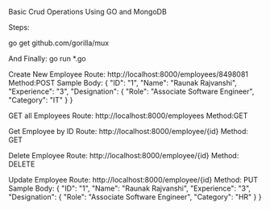 Basic Crud Operations Using GO and MongoDB

Steps:

go get github.com/gorilla/mux

And Finally:
go run \*.go


Create New Employee
Route: http://localhost:8000/employees/8498081
Method:POST
Sample Body:
{
    "ID": "1",
    "Name": "Raunak Rajvanshi",
    "Experience": "3",
    "Designation": {
        "Role": "Associate Software Engineer",
        "Category": "IT"
    }
}


GET all Employees
Route: http://localhost:8000/employees
Method:GET


Get Employee by ID
Route: http://localhost:8000/employee/{id}
Method: GET


Delete Employee
Route: http://localhost:8000/employee/{id}
Method: DELETE


Update Employee
Route: http://localhost:8000/employee/{id}
Method: PUT
Sample Body:
{
    "ID": "1",
    "Name": "Raunak Rajvanshi",
    "Experience": "3",
    "Designation": {
        "Role": "Associate Software Engineer",
        "Category": "HR"
    }
}
